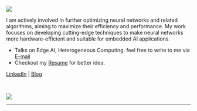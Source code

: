 <img src="https://capsule-render.vercel.app/api?type=waving&color=gradient&height=300&section=header&text=Hi!%20I%27m%20%20Vimal%20William.&fontSize=60"></img>


<p>
I am actively involved in further optimizing neural networks and related algorithms, aiming to maximize their efficiency and performance. My work focuses on developing cutting-edge techniques to make neural networks more hardware-efficient and suitable for embedded AI applications.
</p>

- Talks on Edge AI, Heterogeneous Computing. feel free to write to me via [E-mail](mailto:vimalwilliam99@gmail.com)
- Checkout my [Resume](https://drive.google.com/file/d/1nEJmlZv-e3wvA52PkF2nIKrnIDWqjU-j/view?usp=sharing) for better idea. 

[LinkedIn](https://www.linkedin.com/in/vimal-william-6b24b0165/) | [Blog](https://vimalwill.github.io/)

<br>


![](https://github-readme-stats.vercel.app/api?username=VimalWill&theme=tokyonight&hide_border=false&include_all_commits=false&count_private=false)<br/>

---
<!-- Proudly created with GPRM ( https://gprm.itsvg.in ) -->

